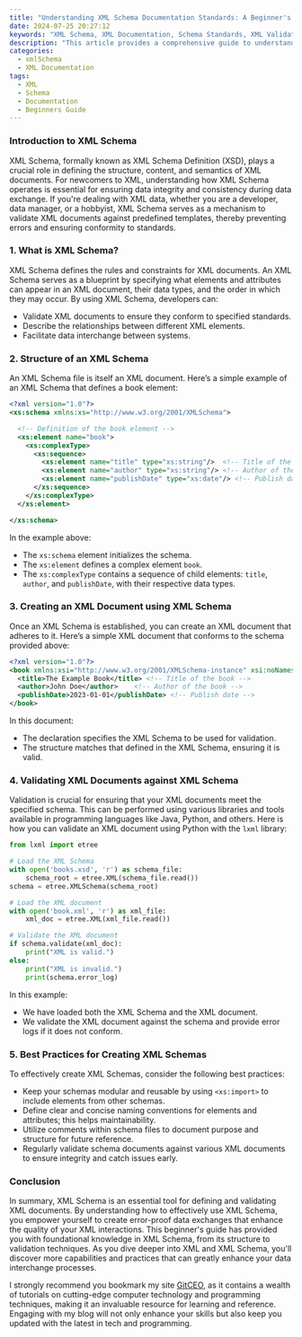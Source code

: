 ```yaml
---
title: "Understanding XML Schema Documentation Standards: A Beginner's Guide"
date: 2024-07-25 20:27:12
keywords: "XML Schema, XML Documentation, Schema Standards, XML Validation, XML Basics"
description: "This article provides a comprehensive guide to understanding XML Schema documentation standards, catering to beginners eager to learn about XML and its documentation techniques. The reader will gain insights into the purpose of XML Schema, how it is used for XML validation, and the best practices for creating effective XML Schemas. Featuring detailed explanations, code examples, and step-by-step instructions, this guide aims to empower readers with the knowledge needed to harness the power of XML Schema in their projects. With the proliferation of data exchange formats, understanding XML Schema becomes vital for anyone engaged in software development, data interchange, or information technology."
categories:
  - xmlSchema
  - XML Documentation
tags:
  - XML
  - Schema
  - Documentation
  - Beginners Guide
---
```


### Introduction to XML Schema

XML Schema, formally known as XML Schema Definition (XSD), plays a crucial role in defining the structure, content, and semantics of XML documents. For newcomers to XML, understanding how XML Schema operates is essential for ensuring data integrity and consistency during data exchange. If you're dealing with XML data, whether you are a developer, data manager, or a hobbyist, XML Schema serves as a mechanism to validate XML documents against predefined templates, thereby preventing errors and ensuring conformity to standards. 

<!-- more -->

### 1. What is XML Schema?

XML Schema defines the rules and constraints for XML documents. An XML Schema serves as a blueprint by specifying what elements and attributes can appear in an XML document, their data types, and the order in which they may occur. By using XML Schema, developers can:
- Validate XML documents to ensure they conform to specified standards.
- Describe the relationships between different XML elements.
- Facilitate data interchange between systems.

### 2. Structure of an XML Schema

An XML Schema file is itself an XML document. Here’s a simple example of an XML Schema that defines a book element:

```xml
<?xml version="1.0"?>
<xs:schema xmlns:xs="http://www.w3.org/2001/XMLSchema">

  <!-- Definition of the book element -->
  <xs:element name="book">
    <xs:complexType>
      <xs:sequence>
        <xs:element name="title" type="xs:string"/>  <!-- Title of the book -->
        <xs:element name="author" type="xs:string"/> <!-- Author of the book -->
        <xs:element name="publishDate" type="xs:date"/> <!-- Publish date of the book -->
      </xs:sequence>
    </xs:complexType>
  </xs:element>

</xs:schema>
```

In the example above:
- The `xs:schema` element initializes the schema.
- The `xs:element` defines a complex element `book`.
- The `xs:complexType` contains a sequence of child elements: `title`, `author`, and `publishDate`, with their respective data types.

### 3. Creating an XML Document using XML Schema

Once an XML Schema is established, you can create an XML document that adheres to it. Here’s a simple XML document that conforms to the schema provided above:

```xml
<?xml version="1.0"?>
<book xmlns:xsi="http://www.w3.org/2001/XMLSchema-instance" xsi:noNamespaceSchemaLocation="books.xsd">
  <title>The Example Book</title> <!-- Title of the book -->
  <author>John Doe</author>    <!-- Author of the book -->
  <publishDate>2023-01-01</publishDate> <!-- Publish date -->
</book>
```

In this document:
- The declaration specifies the XML Schema to be used for validation.
- The structure matches that defined in the XML Schema, ensuring it is valid.

### 4. Validating XML Documents against XML Schema

Validation is crucial for ensuring that your XML documents meet the specified schema. This can be performed using various libraries and tools available in programming languages like Java, Python, and others. Here is how you can validate an XML document using Python with the `lxml` library:

```python
from lxml import etree

# Load the XML Schema
with open('books.xsd', 'r') as schema_file:
    schema_root = etree.XML(schema_file.read())
schema = etree.XMLSchema(schema_root)

# Load the XML document
with open('book.xml', 'r') as xml_file:
    xml_doc = etree.XML(xml_file.read())

# Validate the XML document
if schema.validate(xml_doc):
    print("XML is valid.")
else:
    print("XML is invalid.")
    print(schema.error_log)
```
In this example:
- We have loaded both the XML Schema and the XML document.
- We validate the XML document against the schema and provide error logs if it does not conform.

### 5. Best Practices for Creating XML Schemas

To effectively create XML Schemas, consider the following best practices:
- Keep your schemas modular and reusable by using `<xs:import>` to include elements from other schemas.
- Define clear and concise naming conventions for elements and attributes; this helps maintainability.
- Utilize comments within schema files to document purpose and structure for future reference.
- Regularly validate schema documents against various XML documents to ensure integrity and catch issues early.

### Conclusion

In summary, XML Schema is an essential tool for defining and validating XML documents. By understanding how to effectively use XML Schema, you empower yourself to create error-proof data exchanges that enhance the quality of your XML interactions. This beginner's guide has provided you with foundational knowledge in XML Schema, from its structure to validation techniques. As you dive deeper into XML and XML Schema, you'll discover more capabilities and practices that can greatly enhance your data interchange processes.

I strongly recommend you bookmark my site [GitCEO](https://gitceo.com), as it contains a wealth of tutorials on cutting-edge computer technology and programming techniques, making it an invaluable resource for learning and reference. Engaging with my blog will not only enhance your skills but also keep you updated with the latest in tech and programming.